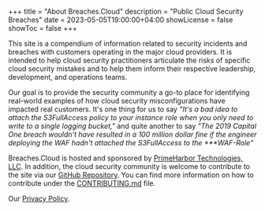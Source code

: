 +++
title = "About Breaches.Cloud"
description = "Public Cloud Security Breaches"
date = 2023-05-05T19:00:00+04:00
showLicense = false
showToc = false
+++

This site is a compendium of information related to security incidents and breaches with customers operating in the major cloud providers. It is intended to help cloud security practitioners articulate the risks of specific cloud security mistakes and to help them inform their respective leadership, development, and operations teams.

Our goal is to provide the security community a go-to place for identifying real-world examples of how cloud security misconfigurations have impacted real customers. It's one thing for us to say *"It's a bad idea to attach the S3FullAccess policy to your instance role when you only need to write to a single logging bucket,"* and quite another to say *"The 2019 Capital One breach wouldn't have resulted in a 100 million dollar fine if the engineer deploying the WAF hadn't attached the S3FullAccess to the \*\*\*WAF-Role"*

Breaches.Cloud is hosted and sponsored by [PrimeHarbor Technologies, LLC](https://www.primeharbor.com). In addition, the cloud security community is welcome to contribute to the site via our [GitHub Repository](https://github.com/primeharbor/breaches.cloud). You can find more information on how to contribute under the [CONTRIBUTING.md](https://github.com/primeharbor/breaches.cloud/CONTRIBUTING.md) file.

Our [Privacy Policy](/privacy).
